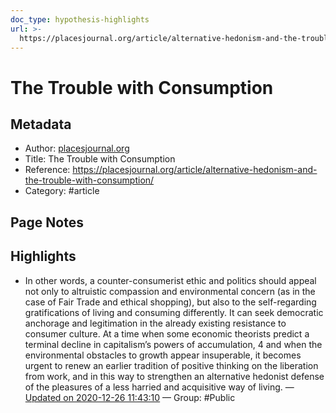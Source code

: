 ```yaml
---
doc_type: hypothesis-highlights
url: >-
  https://placesjournal.org/article/alternative-hedonism-and-the-trouble-with-consumption/
---
```


# The Trouble with Consumption

## Metadata
- Author: [placesjournal.org]()
- Title: The Trouble with Consumption
- Reference: https://placesjournal.org/article/alternative-hedonism-and-the-trouble-with-consumption/
- Category: #article

## Page Notes
## Highlights
- In other words, a counter-consumerist ethic and politics should appeal not only to altruistic compassion and environmental concern (as in the case of Fair Trade and ethical shopping), but also to the self-regarding gratifications of living and consuming differently. It can seek democratic anchorage and legitimation in the already existing resistance to consumer culture. At a time when some economic theorists predict a terminal decline in capitalism’s powers of accumulation, 4 and when the environmental obstacles to growth appear insuperable, it becomes urgent to renew an earlier tradition of positive thinking on the liberation from work, and in this way to strengthen an alternative hedonist defense of the pleasures of a less harried and acquisitive way of living. — [Updated on 2020-12-26 11:43:10](https://hyp.is/JYNnXkdnEeu7E7Md9034aA/placesjournal.org/article/alternative-hedonism-and-the-trouble-with-consumption/) — Group: #Public



